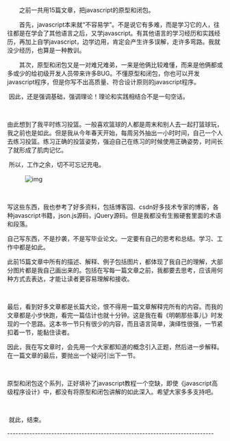 　　之前一共用15篇文章，把javascript的原型和闭包。

　　首先，javascript本来就“不容易学”。不是说它有多难，而是学习它的人，往往都是在学会了其他语言之后，又学javascript。有其他语言的学习经历和实践经历，再加上自学javascript，边学边用，肯定会产生许多误解，走许多弯路。我就没少经历，也算是一种教训。

　　其次，原型和闭包又是一对难兄难弟，一来是他俩比较难懂，而来是他俩都或多或少的给初级开发人员带来许多BUG。不懂原型和闭包，你也可以开发javascript程序，但是你写不出高质量、符合设计原则的javascript程序。

​         因此，还是强调基础，强调理论！理论和实践相结合不是一句空话。

​        

​         由此想到了我平时练习投篮。一般喜欢篮球的人都是周末和别人去一起打篮球玩，我之前也是如此。但是我从今年春天开始，每周另外抽出一小时时间，自己一个人去练习投篮。练习正确的投篮姿势，强迫自己在练习的时候使用正确姿势，时间长了就形成了肌肉记忆。

​         所以，工作之余，切不可忘记充电。

　　　![img](https://images0.cnblogs.com/blog/138012/201409/261507562481611.png)

​        

​         写这些东西，我也参考了好多资料，包括博客园、csdn好多技术专家的博客，各种javascript书籍，json.js源码，jQuery源码。但是我都没有生搬硬套里面的术语和段落。

​         自己写东西，不是抄袭，不是写毕业论文。一定要有自己的思考和总结。学习、工作中都是如此。

​         此前15篇文章中所有的描述、解释、例子包括图片，都体现了我自己的理解，大部分图片都是我自己画出来的。包括在写每一篇文章之前，我都要去思考，应该用何种方式去表达，才能让读者更容易理解和接收。

​        

​         最后，看到好多文章都是长篇大论，恨不得用一篇文章解释完所有的内容。而我的文章都是小步快跑，看完一篇估计也就十分钟。这是我在看《明朝那些事儿》时发现的一个思路。这本书一节只有很少的内容，而且语言简单，演绎性很强，一节紧扣着一节，能黏住读者。

​         因此，我在写文章时，会先用一个大家都知道的概念引入正题，然后进一步解释。在一篇文章的最后，要抛出一个疑问引出下一节。

​        

​         原型和闭包这个系列，正好填补了javascript教程一个空缺，即使《javascript高级程序设计》中，都没有将原型和闭包讲解的如此深入。希望大家多多支持吧。

​        

​         就此，结束。

\---------------------------------------------------------------------------